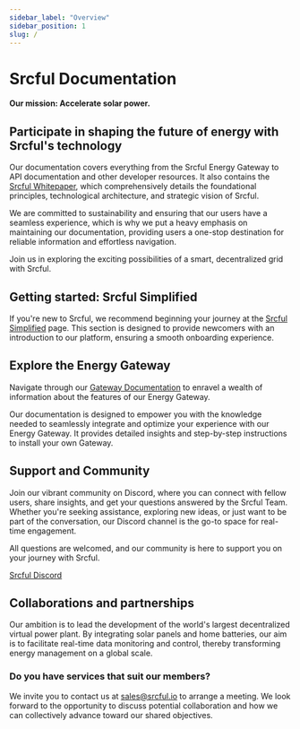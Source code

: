 ```yaml
---
sidebar_label: "Overview"
sidebar_position: 1
slug: /
---
```


# Srcful Documentation

**Our mission: Accelerate solar power.**

## Participate in shaping the future of energy with Srcful's technology

Our documentation covers everything from the Srcful Energy Gateway to API documentation and other developer resources. It also contains the [Srcful Whitepaper](/whitepaper/), which comprehensively details the foundational principles, technological architecture, and strategic vision of Srcful.<br />

We are committed to sustainability and ensuring that our users have a seamless experience, which is why we put a heavy emphasis on maintaining our documentation, providing users a one-stop destination for reliable information and effortless navigation.

Join us in exploring the exciting possibilities of a smart, decentralized grid with Srcful.

## Getting started: Srcful Simplified

If you're new to Srcful, we recommend beginning your journey at the [Srcful Simplified](/simplified/) page. This section is designed to provide newcomers with an introduction to our platform, ensuring a smooth onboarding experience.

## Explore the Energy Gateway

Navigate through our [Gateway Documentation](/energy-gateway/) to enravel a wealth of information about the features of our Energy Gateway.<br />

Our documentation is designed to empower you with the knowledge needed to seamlessly integrate and optimize your experience with our Energy Gateway. It provides detailed insights and step-by-step instructions to install your own Gateway.

<!-- ### Interested in getting a Gateway? -->


## Support and Community

Join our vibrant community on Discord, where you can connect with fellow users, share insights, and get your questions answered by the Srcful Team. Whether you're seeking assistance, exploring new ideas, or just want to be part of the conversation, our Discord channel is the go-to space for real-time engagement.

All questions are welcomed, and our community is here to support you on your journey with Srcful.

<a class="button button--primary" href="https://discordapp.com/invite/tux5qPDcWw">Srcful Discord</a>

## Collaborations and partnerships

Our ambition is to lead the development of the world's largest decentralized virtual power plant. By integrating solar panels and home batteries, our aim is to facilitate real-time data monitoring and control, thereby transforming energy management on a global scale.

### Do you have services that suit our members?

We invite you to contact us at sales@srcful.io to arrange a meeting. We look forward to the opportunity to discuss potential collaboration and how we can collectively advance toward our shared objectives.

<!-- New to Srcful?
Start out at ["Srcful Simplified"](/simplified/). After that, you are ready to read our [whitepaper](/whitepaper/) which will make you learn more about the innovative technology behind Srcful and the possibilities of renewable energy!

We are committed to sustainability and ensuring that our users have a seamless experience, which is why we provide detailed troubleshooting and FAQs to address any issues that may arise.

Join us in exploring the exciting possibilities of a smart, decentralized grid with Srcful. -->

<!-- <a class="button button--primary" href="https://forms.gle/nAdpEi4oCuNeBHto9">Sign up on our Notice of Interest</a> -->
